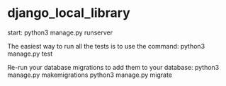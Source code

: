 # django_local_library

start: python3 manage.py runserver

The easiest way to run all the tests is to use the command:
  python3 manage.py test

Re-run your database migrations to add them to your database: 
         python3 manage.py makemigrations
         python3 manage.py migrate
